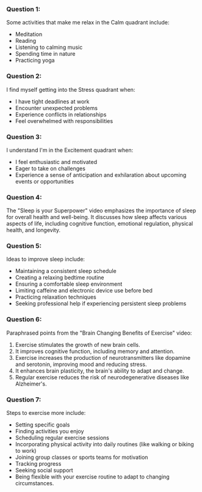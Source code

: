 ### Question 1:
Some activities that make me relax in the Calm quadrant include:
- Meditation
- Reading
- Listening to calming music
- Spending time in nature
- Practicing yoga

### Question 2:
I find myself getting into the Stress quadrant when:
- I have tight deadlines at work
- Encounter unexpected problems
- Experience conflicts in relationships
- Feel overwhelmed with responsibilities

### Question 3:
I understand I'm in the Excitement quadrant when:
- I feel enthusiastic and motivated
- Eager to take on challenges
- Experience a sense of anticipation and exhilaration about upcoming events or opportunities

### Question 4:
The "Sleep is your Superpower" video emphasizes the importance of sleep for overall health and well-being. It discusses how sleep affects various aspects of life, including cognitive function, emotional regulation, physical health, and longevity.

### Question 5:
Ideas to improve sleep include:
- Maintaining a consistent sleep schedule
- Creating a relaxing bedtime routine
- Ensuring a comfortable sleep environment
- Limiting caffeine and electronic device use before bed
- Practicing relaxation techniques
- Seeking professional help if experiencing persistent sleep problems

### Question 6:
Paraphrased points from the "Brain Changing Benefits of Exercise" video:
1. Exercise stimulates the growth of new brain cells.
2. It improves cognitive function, including memory and attention.
3. Exercise increases the production of neurotransmitters like dopamine and serotonin, improving mood and reducing stress.
4. It enhances brain plasticity, the brain's ability to adapt and change.
5. Regular exercise reduces the risk of neurodegenerative diseases like Alzheimer's.

### Question 7:
Steps to exercise more include:
- Setting specific goals
- Finding activities you enjoy
- Scheduling regular exercise sessions
- Incorporating physical activity into daily routines (like walking or biking to work)
- Joining group classes or sports teams for motivation
- Tracking progress
- Seeking social support
- Being flexible with your exercise routine to adapt to changing circumstances.
